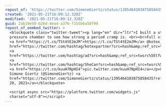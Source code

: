 ```yaml
---
repost_of: 'https://twitter.com/SimoneGiertz/status/1395464103875858435'
created: '2021-05-21T16:09:12.320Z'
modified: '2021-05-21T16:09:12.320Z'
guid: 2ab19e50-b26d-4ea4-a376-f155b6a58f99
repost_of_oembed_twitter: >
  <blockquote class="twitter-tweet"><p lang="en" dir="ltr">I built a uterus
  pressure chamber to see how strong a period cramp is. <br><br>Full video here:
  <a href="https://t.co/TSt4tE2mJM">https://t.co/TSt4tE2mJM</a> @kotex_brand <a
  href="https://twitter.com/hashtag/kotexpartner?src=hash&amp;ref_src=twsrc%5Etfw">#kotexpartner</a>
  <a
  href="https://twitter.com/hashtag/ad?src=hash&amp;ref_src=twsrc%5Etfw">#ad</a>
  <a
  href="https://twitter.com/hashtag/SheCan?src=hash&amp;ref_src=twsrc%5Etfw">#SheCan</a>
  <a href="https://t.co/kuuH7NpHI4">pic.twitter.com/kuuH7NpHI4</a></p>&mdash;
  Simone Giertz (@SimoneGiertz) <a
  href="https://twitter.com/SimoneGiertz/status/1395464103875858435?ref_src=twsrc%5Etfw">May
  20, 2021</a></blockquote>

  <script async src="https://platform.twitter.com/widgets.js"
  charset="utf-8"></script>
---
```

 

